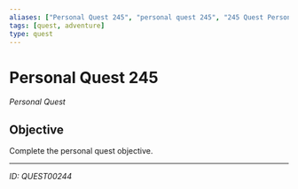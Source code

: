 ```yaml
---
aliases: ["Personal Quest 245", "personal quest 245", "245 Quest Personal"]
tags: [quest, adventure]
type: quest
---
```


# Personal Quest 245

*Personal Quest*

## Objective
Complete the personal quest objective.

---
*ID: QUEST00244*